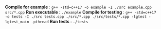 **Compile for example** : `g++ -std=c++17 -o example -I ./src example.cpp src/*.cpp`
**Run executable** : `./example`
**Compile for testing** : `g++ -std=c++17 -o tests -I ./src tests.cpp ./src/*.cpp ./src/tests/*.cpp -lgtest -lgtest_main -pthread`
**Run tests** : `./tests`

